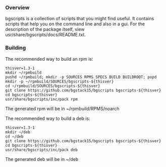 ### Overview
bgscripts is a collection of scripts that you might find useful.
It contains scripts that help you on the command line and also in a gui.
For the description of the package itself, view usr/share/bgscripts/docs/README.txt.

### Building
The recommended way to build an rpm is:

    thisver=1.3-1
    mkdir ~/rpmbuild
    pushd ~/rpmbuild; mkdir -p SOURCES RPMS SPECS BUILD BUILDROOT; popd
    mkdir -p ~/rpmbuild/SOURCES/bgscripts-${thisver}
    cd ~/rpmbuild/SOURCES/bgscripts-${thisver}
    git clone https://github.com/bgstack15/bgscripts bgscripts-${thisver}
    cd bgscripts-${thisver}
    usr/share/bgscripts/inc/pack rpm
The generated rpm will be in ~/rpmbuild/RPMS/noarch

The recommended way to build a deb is:

    thisver=1.3-1
    mkdir ~/deb
    cd ~/deb
    git clone https://github.com/bgstack15/bgscripts bgscripts-${thisver}
    cd bgscripts-${thisver}
    usr/share/bgscripts/inc/pack deb
The generated deb will be in ~/deb
